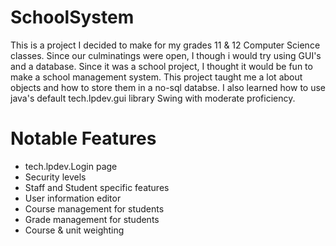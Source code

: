 # SchoolSystem

This is a project I decided to make for my grades 11 & 12 Computer Science classes. Since our culminatings were open, I though i would try using GUI's and a database. Since it was a school project, I thought it would be fun to make a school management system. This project taught me a lot about objects and how to store them in a no-sql databse. I also learned how to use java's default tech.lpdev.gui library Swing with moderate proficiency.

# Notable Features

  - tech.lpdev.Login page
  - Security levels
  - Staff and Student specific features
  - User information editor
  - Course management for students
  - Grade management for students
  - Course & unit weighting
